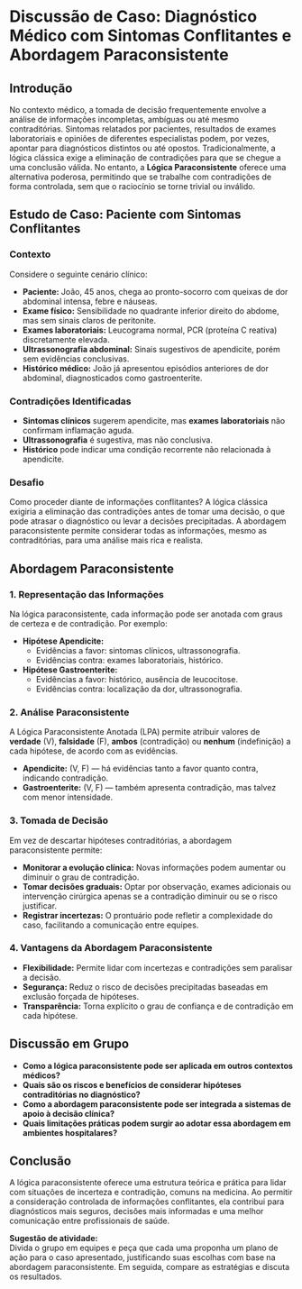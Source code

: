 
# Discussão de Caso: Diagnóstico Médico com Sintomas Conflitantes e Abordagem Paraconsistente

## Introdução

No contexto médico, a tomada de decisão frequentemente envolve a análise de informações incompletas, ambíguas ou até mesmo contraditórias. Sintomas relatados por pacientes, resultados de exames laboratoriais e opiniões de diferentes especialistas podem, por vezes, apontar para diagnósticos distintos ou até opostos. Tradicionalmente, a lógica clássica exige a eliminação de contradições para que se chegue a uma conclusão válida. No entanto, a **Lógica Paraconsistente** oferece uma alternativa poderosa, permitindo que se trabalhe com contradições de forma controlada, sem que o raciocínio se torne trivial ou inválido.

## Estudo de Caso: Paciente com Sintomas Conflitantes

### Contexto

Considere o seguinte cenário clínico:

- **Paciente:** João, 45 anos, chega ao pronto-socorro com queixas de dor abdominal intensa, febre e náuseas.
- **Exame físico:** Sensibilidade no quadrante inferior direito do abdome, mas sem sinais claros de peritonite.
- **Exames laboratoriais:** Leucograma normal, PCR (proteína C reativa) discretamente elevada.
- **Ultrassonografia abdominal:** Sinais sugestivos de apendicite, porém sem evidências conclusivas.
- **Histórico médico:** João já apresentou episódios anteriores de dor abdominal, diagnosticados como gastroenterite.

### Contradições Identificadas

- **Sintomas clínicos** sugerem apendicite, mas **exames laboratoriais** não confirmam inflamação aguda.
- **Ultrassonografia** é sugestiva, mas não conclusiva.
- **Histórico** pode indicar uma condição recorrente não relacionada à apendicite.

### Desafio

Como proceder diante de informações conflitantes? A lógica clássica exigiria a eliminação das contradições antes de tomar uma decisão, o que pode atrasar o diagnóstico ou levar a decisões precipitadas. A abordagem paraconsistente permite considerar todas as informações, mesmo as contraditórias, para uma análise mais rica e realista.

## Abordagem Paraconsistente

### 1. Representação das Informações

Na lógica paraconsistente, cada informação pode ser anotada com graus de certeza e de contradição. Por exemplo:

- **Hipótese Apendicite:**
  - Evidências a favor: sintomas clínicos, ultrassonografia.
  - Evidências contra: exames laboratoriais, histórico.
- **Hipótese Gastroenterite:**
  - Evidências a favor: histórico, ausência de leucocitose.
  - Evidências contra: localização da dor, ultrassonografia.

### 2. Análise Paraconsistente

A Lógica Paraconsistente Anotada (LPA) permite atribuir valores de **verdade** (V), **falsidade** (F), **ambos** (contradição) ou **nenhum** (indefinição) a cada hipótese, de acordo com as evidências.

- **Apendicite:** (V, F) — há evidências tanto a favor quanto contra, indicando contradição.
- **Gastroenterite:** (V, F) — também apresenta contradição, mas talvez com menor intensidade.

### 3. Tomada de Decisão

Em vez de descartar hipóteses contraditórias, a abordagem paraconsistente permite:

- **Monitorar a evolução clínica:** Novas informações podem aumentar ou diminuir o grau de contradição.
- **Tomar decisões graduais:** Optar por observação, exames adicionais ou intervenção cirúrgica apenas se a contradição diminuir ou se o risco justificar.
- **Registrar incertezas:** O prontuário pode refletir a complexidade do caso, facilitando a comunicação entre equipes.

### 4. Vantagens da Abordagem Paraconsistente

- **Flexibilidade:** Permite lidar com incertezas e contradições sem paralisar a decisão.
- **Segurança:** Reduz o risco de decisões precipitadas baseadas em exclusão forçada de hipóteses.
- **Transparência:** Torna explícito o grau de confiança e de contradição em cada hipótese.

## Discussão em Grupo

- **Como a lógica paraconsistente pode ser aplicada em outros contextos médicos?**
- **Quais são os riscos e benefícios de considerar hipóteses contraditórias no diagnóstico?**
- **Como a abordagem paraconsistente pode ser integrada a sistemas de apoio à decisão clínica?**
- **Quais limitações práticas podem surgir ao adotar essa abordagem em ambientes hospitalares?**

## Conclusão

A lógica paraconsistente oferece uma estrutura teórica e prática para lidar com situações de incerteza e contradição, comuns na medicina. Ao permitir a consideração controlada de informações conflitantes, ela contribui para diagnósticos mais seguros, decisões mais informadas e uma melhor comunicação entre profissionais de saúde.



**Sugestão de atividade:**  
Divida o grupo em equipes e peça que cada uma proponha um plano de ação para o caso apresentado, justificando suas escolhas com base na abordagem paraconsistente. Em seguida, compare as estratégias e discuta os resultados.


